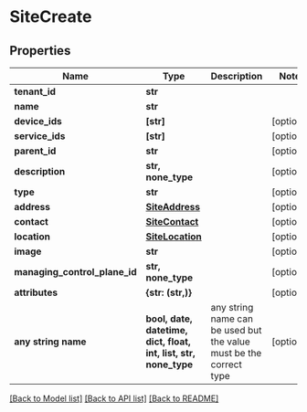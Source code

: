 # SiteCreate


## Properties
Name | Type | Description | Notes
------------ | ------------- | ------------- | -------------
**tenant_id** | **str** |  | 
**name** | **str** |  | 
**device_ids** | **[str]** |  | [optional] 
**service_ids** | **[str]** |  | [optional] 
**parent_id** | **str** |  | [optional] 
**description** | **str, none_type** |  | [optional] 
**type** | **str** |  | [optional] 
**address** | [**SiteAddress**](SiteAddress.md) |  | [optional] 
**contact** | [**SiteContact**](SiteContact.md) |  | [optional] 
**location** | [**SiteLocation**](SiteLocation.md) |  | [optional] 
**image** | **str** |  | [optional] 
**managing_control_plane_id** | **str, none_type** |  | [optional] 
**attributes** | **{str: (str,)}** |  | [optional] 
**any string name** | **bool, date, datetime, dict, float, int, list, str, none_type** | any string name can be used but the value must be the correct type | [optional]

[[Back to Model list]](../README.md#documentation-for-models) [[Back to API list]](../README.md#documentation-for-api-endpoints) [[Back to README]](../README.md)


